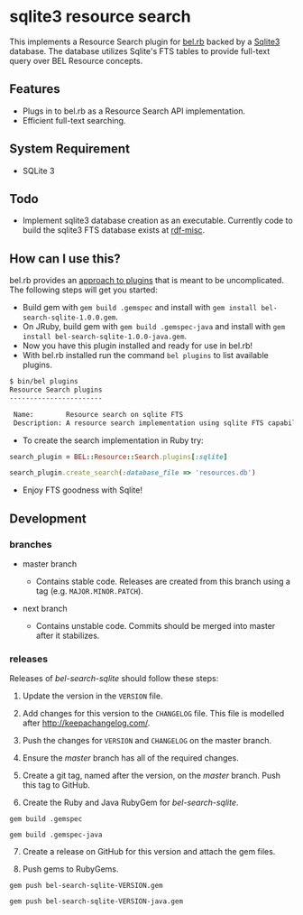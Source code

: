 sqlite3 resource search
=======================

This implements a Resource Search plugin for [bel.rb](http://github.com/OpenBEL/bel.rb) backed by a [Sqlite3](http://sqlite.org/) database. The database utilizes Sqlite's FTS tables to provide full-text query over BEL Resource concepts.

Features
--------

- Plugs in to bel.rb as a Resource Search API implementation.
- Efficient full-text searching.

System Requirement
------------------

- SQLite 3

Todo
----

- Implement sqlite3 database creation as an executable. Currently code to build the sqlite3 FTS database exists at [rdf-misc](https://github.com/OpenBEL/rdf-misc).

How can I use this?
------------------

bel.rb provides an [approach to plugins](https://github.com/OpenBEL/bel.rb/wiki/Plugins-in-bel.rb) that is meant to be uncomplicated. The following steps will get you started:

- Build gem with `gem build .gemspec` and install with `gem install bel-search-sqlite-1.0.0.gem`.
- On JRuby, build gem with `gem build .gemspec-java` and install with `gem install bel-search-sqlite-1.0.0-java.gem`.
- Now you have this plugin installed and ready for use in bel.rb!
- With bel.rb installed run the command `bel plugins` to list available plugins.

```bash
$ bin/bel plugins
Resource Search plugins
-----------------------

 Name:        Resource search on sqlite FTS
 Description: A resource search implementation using sqlite FTS capabilities.
```

- To create the search implementation in Ruby try:

```ruby
search_plugin = BEL::Resource::Search.plugins[:sqlite]

search_plugin.create_search(:database_file => 'resources.db')
```

- Enjoy FTS goodness with Sqlite!

## Development

### branches

- master branch
  - Contains stable code. Releases are created from this branch using a tag (e.g. `MAJOR.MINOR.PATCH`).

- next branch
  - Contains unstable code. Commits should be merged into master after it stabilizes.

### releases

Releases of *bel-search-sqlite* should follow these steps:

1. Update the version in the `VERSION` file.

2. Add changes for this version to the `CHANGELOG` file. This file is modelled after http://keepachangelog.com/.

3. Push the changes for `VERSION` and `CHANGELOG` on the master branch.

4. Ensure the *master* branch has all of the required changes.

5. Create a git tag, named after the version, on the *master* branch. Push this tag to GitHub.

6. Create the Ruby and Java RubyGem for *bel-search-sqlite*.

  `gem build .gemspec`

  `gem build .gemspec-java`

7. Create a release on GitHub for this version and attach the gem files.

8. Push gems to RubyGems.

  `gem push bel-search-sqlite-VERSION.gem`

  `gem push bel-search-sqlite-VERSION-java.gem`

